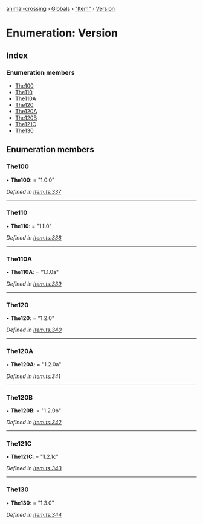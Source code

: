 [animal-crossing](../README.md) › [Globals](../globals.md) › ["Item"](../modules/_item_.md) › [Version](_item_.version.md)

# Enumeration: Version

## Index

### Enumeration members

* [The100](_item_.version.md#the100)
* [The110](_item_.version.md#the110)
* [The110A](_item_.version.md#the110a)
* [The120](_item_.version.md#the120)
* [The120A](_item_.version.md#the120a)
* [The120B](_item_.version.md#the120b)
* [The121C](_item_.version.md#the121c)
* [The130](_item_.version.md#the130)

## Enumeration members

###  The100

• **The100**: = "1.0.0"

*Defined in [Item.ts:337](https://github.com/Norviah/animal-crossing/blob/18dc317/module/types/Item.ts#L337)*

___

###  The110

• **The110**: = "1.1.0"

*Defined in [Item.ts:338](https://github.com/Norviah/animal-crossing/blob/18dc317/module/types/Item.ts#L338)*

___

###  The110A

• **The110A**: = "1.1.0a"

*Defined in [Item.ts:339](https://github.com/Norviah/animal-crossing/blob/18dc317/module/types/Item.ts#L339)*

___

###  The120

• **The120**: = "1.2.0"

*Defined in [Item.ts:340](https://github.com/Norviah/animal-crossing/blob/18dc317/module/types/Item.ts#L340)*

___

###  The120A

• **The120A**: = "1.2.0a"

*Defined in [Item.ts:341](https://github.com/Norviah/animal-crossing/blob/18dc317/module/types/Item.ts#L341)*

___

###  The120B

• **The120B**: = "1.2.0b"

*Defined in [Item.ts:342](https://github.com/Norviah/animal-crossing/blob/18dc317/module/types/Item.ts#L342)*

___

###  The121C

• **The121C**: = "1.2.1c"

*Defined in [Item.ts:343](https://github.com/Norviah/animal-crossing/blob/18dc317/module/types/Item.ts#L343)*

___

###  The130

• **The130**: = "1.3.0"

*Defined in [Item.ts:344](https://github.com/Norviah/animal-crossing/blob/18dc317/module/types/Item.ts#L344)*

